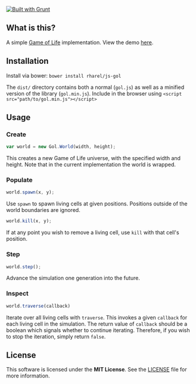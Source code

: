 [![Built with Grunt](https://cdn.gruntjs.com/builtwith.png)](http://gruntjs.com)

## What is this?

A simple [Game of Life](https://en.wikipedia.org/wiki/Conway's_Game_of_Life) implementation. View the demo [here](https://rharel.github.io/js-gol).


## Installation

Install via bower: `bower install rharel/js-gol`

The `dist/` directory contains both a normal (`gol.js`) as well as a minified version of the library (`gol.min.js`).
Include in the browser using `<script src="path/to/gol.min.js"></script>`


## Usage


### Create
```javascript
var world = new Gol.World(width, height);
```

This creates a new Game of Life universe, with the specified width and height. Note that in the current implementation the world is wrapped.


### Populate
```javascript
world.spawn(x, y);
```

Use `spawn` to spawn living cells at given positions. Positions outside of the world boundaries are ignored.

```javascript
world.kill(x, y);
```

If at any point you wish to remove a living cell, use `kill` with that cell's position.


### Step

```javascript
world.step();
```

Advance the simulation one generation into the future.


### Inspect

```javascript
world.traverse(callback)
```

Iterate over all living cells with `traverse`. This invokes a given `callback` for each living cell in the simulation. The return value of `callback` should be a boolean which signals whether to continue iterating. Therefore, if you wish to stop the iteration, simply return `false`.


## License

This software is licensed under the **MIT License**. See the [LICENSE](LICENSE.txt) file for more information.
